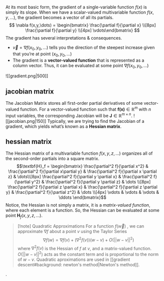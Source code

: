 At its most basic form, the gradient of a single-variable function $f(x)$ is simply its slope. When we have a scalar-valued multivariable function $f(x, y, \dots)$, the gradient becomes a vector of all its partials.
$$ \nabla f(x,y,\dots) = \begin{bmatrix} \frac{\partial f}{\partial x} \\[8px] \frac{\partial f}{\partial y} \\[4px] \vdots\end{bmatrix} $$
The gradient has several interpretations & consequences.
-   $\overrightarrow{v} = \nabla f(x_0, y_0, \dots)$ tells you the direction of the steepest increase given that you’re at point $(x_0, y_0, \dots)$
-   The gradient is a **vector-valued function** that is represented as a column vector. Thus, it can be evaluated at some point $\nabla f(x_0, y_0, \dots)$

![[gradient.png|500]]

## jacobian matrix
The Jacobian Matrix stores all first-order partial derivatives of some vector-valued function. For a vector-valued function such that $\textbf{f(x)} \in \mathbb{R}^m$ with $n$ input variables, the corresponding Jacobian will be $\textbf{J} \in \mathbb{R}^{m \times n}$.
![[jacobian.png|150]]
Typically, we are trying to find the Jacobian of a gradient, which yields what’s known as a **Hessian matrix**.

## hessian matrix
The Hessian matrix of a multivariable function $f(x, y, z, \dots)$ organizes all of the second-order partials into a square matrix.
$$\textbf{H}_f = \begin{bmatrix} \frac{\partial^2 f}{\partial x^2} & \frac{\partial^2 f}{\partial x\partial y} & \frac{\partial^2 f}{\partial x \partial z} & \dots\\[8px] \frac{\partial^2 f}{\partial y \partial x} & \frac{\partial^2 f}{\partial y^2} & \frac{\partial^2 f}{\partial y \partial z} & \dots \\[8px] \frac{\partial^2 f}{\partial z \partial x} & \frac{\partial^2 f}{\partial z \partial y} & \frac{\partial^2 f}{\partial z^2} & \dots \\[4px] \vdots & \vdots & \vdots & \ddots \end{bmatrix}$$
Notice, the Hessian is not simply a matrix, it is a *matrix-valued function*, where each element is a function. So, the Hessian can be evaluated at some point $\textbf{H}_f(x, y, z, \dots)$.

>[!note] Quadratic Approximations
>For a function $f(\overrightarrow{w})$ , we can approximate $\nabla f$ about a point $v$ using the Taylor Series
$$ \nabla f(w) = \nabla f(v)+ (\nabla^2 f(v))(w-v) + O(||w-v||^2) $$
where $\nabla^2 f(v)$ is the Hessian of $f$ at $v$, and a matrix-valued function. $O(||w-v||^2)$ acts as the constant term and is proportional to the norm of $w-v$. Quadratic aproximations are used in [[gradient descent#background: newton's method|Newton's method]].



.
